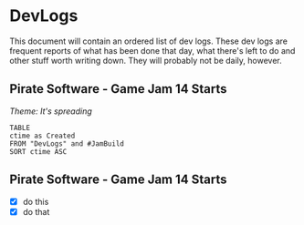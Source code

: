 # DevLogs

This document will contain an ordered list of dev logs. These dev logs are frequent reports of what has been done that day, what there's left to do and other stuff worth writing down. They will probably not be daily, however.

## Pirate Software - Game Jam 14 Starts
*Theme: It's spreading*

```dataview
TABLE
ctime as Created
FROM "DevLogs" and #JamBuild
SORT ctime ASC
```


## Pirate Software - Game Jam 14 Starts

- [x] do this
- [x] do that